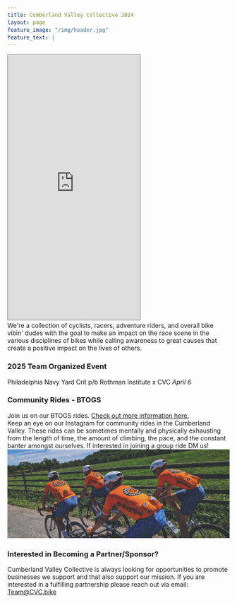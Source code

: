 ```yaml
---
title: Cumberland Valley Collective 2024
layout: page
feature_image: "/img/header.jpg"
feature_text: |
---
```

<div class="flex-container">
  <div class="events-container">
    <iframe class="calendar-small" src="https://calendar.google.com/calendar/embed?height=600&amp;wkst=1&amp;bgcolor=%23ffffff&amp;ctz=America%2FNew_York&amp;src=ZW1haWxjdmNiaWtlQGdtYWlsLmNvbQ&amp;color=%23039BE5&amp;mode=AGENDA&amp;title=Upcoming%20Events&amp;showPrint=0&amp;showTabs=0&amp;showCalendars=0" style="border:solid 1px #777" height="600" frameborder="0" scrolling="no"></iframe>
  </div>
  <div class="body-container">We're a collection of cyclists, racers, adventure riders, and overall bike vibin' dudes with the goal to make an impact on the race scene in the various disciplines of bikes while calling awareness to great causes that create a positive impact on the lives of others. <br>

  <h3>2025 Team Organized Event</h3>
 Philadelphia Navy Yard Crit p/b Rothman Institute x CVC <i>April 6</i>

  <h3>Community Rides - BTOGS</h3>
  Join us on our BTOGS rides. <a href=/BTOGS>Check out more information here.</a><br>
  Keep an eye on our Instagram for community rides in the Cumberland Valley. These rides can be sometimes mentally and physically exhausting from the length of time, the amount of climbing, the pace, and the constant banter amongst ourselves. If interested in joining a group ride DM us! 
  <img src="/img/body_img.jpeg" />
  <h3>Interested in Becoming a Partner/Sponsor?</h3>
  Cumberland Valley Collective is always looking for opportunities to promote businesses we support and that also support our mission. If you are interested in a fulfilling partnership please reach out via email: <a href="mailto:Team@CVC.bike">Team@CVC.bike</a>
  
  </div>
</div>

